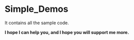 # Simple_Demos
It contains all the sample code.

**I hope I can help you, and I hope you will support me more.**